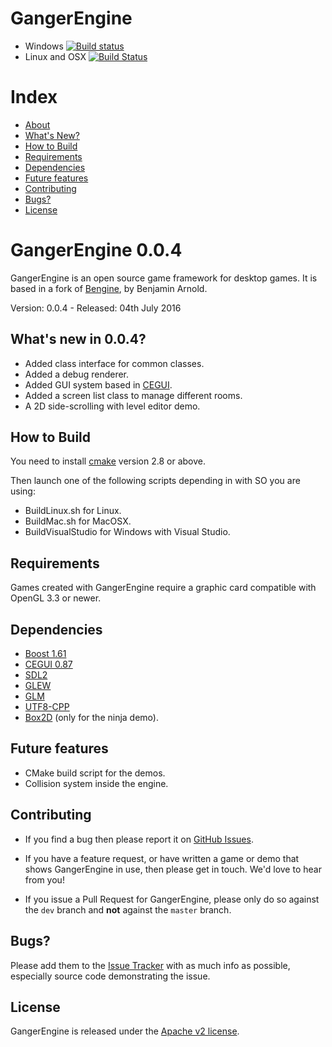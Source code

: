GangerEngine
=======

- Windows [![Build status](https://ci.appveyor.com/api/projects/status/pta0jukudrmqkwt7/branch/master?svg=true)](https://ci.appveyor.com/project/feserr/gangerengine/branch/master)
- Linux and OSX [![Build Status](https://travis-ci.org/Reisor/GangerEngine.svg)](https://travis-ci.org/feserr/GangerEngine)

# Index

- [About](#about)
- [What's New?](#whats-new)
- [How to Build](#how-to-build)
- [Requirements](#requirements)
- [Dependencies](#dependencies)
- [Future features](#future)
- [Contributing](#contributing)
- [Bugs?](#bugs)
- [License](#license)

<a name="about"></a>
# GangerEngine 0.0.4

GangerEngine is an open source game framework for desktop games. It is based in a fork of  [Bengine](https://github.com/Barnold1953/GraphicsTutorials), by Benjamin Arnold.

Version: 0.0.4 - Released: 04th July 2016

<a name="whats-new"></a>
## What's new in 0.0.4?

* Added class interface for common classes.
* Added a debug renderer.
* Added GUI system based in [CEGUI](http://cegui.org.uk/).
* Added a screen list class to manage different rooms.
* A 2D side-scrolling with level editor demo.

<a name="how-to-build"></a>
## How to Build

You need to install [cmake](https://cmake.org/) version 2.8 or above.

Then launch one of the following scripts depending in with SO you are using:
* BuildLinux.sh for Linux.
* BuildMac.sh for MacOSX.
* BuildVisualStudio for Windows with Visual Studio.

<a name="requirements"></a>
## Requirements

Games created with GangerEngine require a graphic card compatible with OpenGL 3.3 or newer.

<a name="dependencies"></a>
## Dependencies

* [Boost 1.61](http://www.boost.org/)
* [CEGUI 0.87](http://cegui.org.uk/)
* [SDL2](https://www.libsdl.org/index.php)
* [GLEW](http://glew.sourceforge.net/)
* [GLM](http://glm.g-truc.net/0.9.7/index.html)
* [UTF8-CPP](http://utfcpp.sourceforge.net/)
* [Box2D](http://box2d.org/) (only for the ninja demo).

<a name="future"></a>
## Future features

* CMake build script for the demos.
* Collision system inside the engine.

<a name="contributing"></a>
## Contributing

- If you find a bug then please report it on [GitHub Issues][issues].

- If you have a feature request, or have written a game or demo that shows GangerEngine in use, then please get in touch. We'd love to hear from you!

- If you issue a Pull Request for GangerEngine, please only do so against the `dev` branch and **not** against the `master` branch.

<a name="bugs"></a>
## Bugs?

Please add them to the [Issue Tracker][issues] with as much info as possible, especially source code demonstrating the issue.

<a name="license"></a>
## License

GangerEngine is released under the [Apache v2 license](http://www.apache.org/licenses/LICENSE-2.0.html).

[issues]: https://github.com/Reisor/GangerEngine/issues
